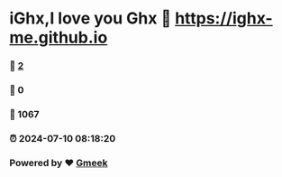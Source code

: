 # iGhx,I love you Ghx :link: https://ighx-me.github.io 
### :page_facing_up: [2](https://ighx-me.github.io/tag.html) 
### :speech_balloon: 0 
### :hibiscus: 1067 
### :alarm_clock: 2024-07-10 08:18:20 
### Powered by :heart: [Gmeek](https://github.com/Meekdai/Gmeek)
